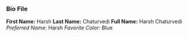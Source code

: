 ### Bio File

**First Name:** Harsh
**Last Name:**  Chaturvedi
**Full Name:**  Harsh Chaturvedi
*Preferred Name:* Harsh 
*Favorite Color:* Blue
